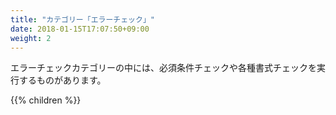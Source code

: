 ```yaml
---
title: "カテゴリー「エラーチェック」"
date: 2018-01-15T17:07:50+09:00
weight: 2
---
```


エラーチェックカテゴリーの中には、必須条件チェックや各種書式チェックを実行するものがあります。

{{% children  %}}
